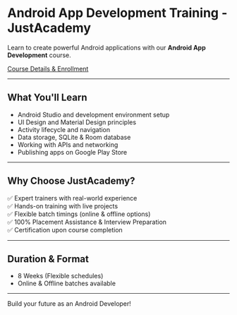 # Android App Development Training - JustAcademy

Learn to create powerful Android applications with our **Android App Development** course.

[Course Details & Enrollment](https://www.justacademy.co/course-detail/android-app-development)

---

## What You'll Learn

- Android Studio and development environment setup  
- UI Design and Material Design principles  
- Activity lifecycle and navigation  
- Data storage, SQLite & Room database  
- Working with APIs and networking  
- Publishing apps on Google Play Store  

---

## Why Choose JustAcademy?

✅ Expert trainers with real-world experience  
✅ Hands-on training with live projects  
✅ Flexible batch timings (online & offline options)  
✅ 100% Placement Assistance & Interview Preparation  
✅ Certification upon course completion  

---

## Duration & Format

- 8 Weeks (Flexible schedules)  
- Online & Offline batches available  

---

Build your future as an Android Developer!
